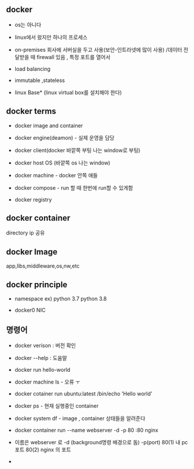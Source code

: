 ## docker

- os는 아니다
- linux에서 왔지만 하나의 프로세스
- on-premises  회사에 서버실을 두고 사용(보안-인트라넷에 많이 사용) /데이터 전달받을 때 firewall 있음 , 특정 포트를 열어서



- load balancing

- immutable ,stateless

- linux Base* (linux virtual box를 설치해야 한다)



## docker terms

- docker image and container
- docker engine(deamon) - 실제 운영을 담당

- docker client(docker 바깥쪽 부팅 나는 window로 부팅)
- docker host OS (바깥쪽 os 나는 window)
- docker machine - docker 안쪽 애들
- docker compose - run 할 때 한번에 run할 수 있게함
- docker registry

## docker container

directory ip 공유

## docker Image

app,libs,middleware,os,nw,etc



## docker principle

- namespace  ex) python 3.7 python 3.8

- docker0 NIC

## 명령어



- docker verison  : 버전 확인

- docker --help : 도움말

- docker run hello-world

- docker machine ls - 오류 ㅜ

- docker cotainer run ubuntu:latest  /bin/echo 'Hello world'

- docker ps - 현재 실행중인 container 

- docker system df - image , container 상태들을 알려준다

- docker container run --name webserver -d -p 80 :80 nginx 
 - 이름은 webserver 로 -d (background명령 배경으로 돔) -p(port) 80(1) 내 pc포트 80(2) nginx 의 포트 

-


